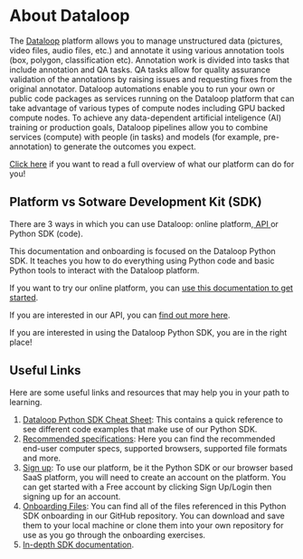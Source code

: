 # About Dataloop

The [Dataloop](https://dataloop.ai) platform allows you to manage unstructured data (pictures, video files, audio files, etc.) and annotate it using various annotation tools (box, polygon, classification etc). Annotation work is divided into tasks that include annotation and QA tasks.  QA tasks allow for quality assurance validation of the annotations by raising issues and requesting fixes from the original annotator. Dataloop automations enable you to run your own or public code packages as services running on the Dataloop platform that can take advantage of various types of compute nodes including GPU backed compute nodes. To achieve any data-dependent artificial inteligence (AI) training or production goals, Dataloop pipelines allow you to combine services (compute) with people (in tasks) and models (for example, pre-annotation) to generate the outcomes you expect.

[Click here](https://dataloop.ai/docs/dataloop-overview) if you want to read a full overview of what our platform can do for you!

## Platform vs Sotware Development Kit (SDK)

There are 3 ways in which you can use Dataloop: online platform,[ API ](https://gate.dataloop.ai/api/v1/docs) or Python SDK (code).

This documentation and onboarding is focused on the Dataloop Python SDK. It teaches you how to do everything using Python code and basic Python tools to interact with the Dataloop platform.

If you want to try our online platform, you can [use this documentation to get started](https://dataloop.ai/docs/welcome).

If you are interested in our API, you can [find out more here](https://dataloop.ai/docs/api).

If you are interested in using the Dataloop Python SDK, you are in the right place!

## Useful Links

Here are some useful links and resources that may help you in your path to learning.

1. [Dataloop Python SDK Cheat Sheet](https://dataloop.ai/docs/sdk-cheatsheet): This contains a quick reference to see different code examples that make use of our Python SDK.
2. [Recommended specifications](https://dataloop.ai/docs/platform-recommended): Here you can find the recommended end-user computer specs, supported browsers, supported file formats and more.
3. [Sign up](https://console.dataloop.ai/welcome?redirect=%2Fprojects%3Fiss%3Dhttps%253A%252F%252Fdataloop-production.auth0.com%252F): To use our platform, be it the Python SDK or our browser based SaaS platform, you will need to create an account on the platform.  You can get started with a Free account by clicking Sign Up/Login then signing up for an account.
4. [Onboarding Files](Onboarding/): You can find all of the files referenced in this Python SDK onboarding in our GitHub repository.  You can download and save them to your local machine or clone them into your own repository for use as you go through the onboarding exercises.
5. [In-depth SDK documentation](https://sdk-docs.dataloop.ai/en/latest/tutorials.html#model-management).
